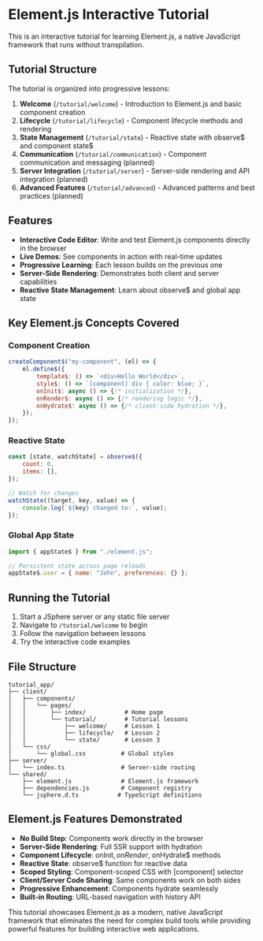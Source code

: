 # Element.js Interactive Tutorial

This is an interactive tutorial for learning Element.js, a native JavaScript
framework that runs without transpilation.

## Tutorial Structure

The tutorial is organized into progressive lessons:

1. **Welcome** (`/tutorial/welcome`) - Introduction to Element.js and basic
   component creation
2. **Lifecycle** (`/tutorial/lifecycle`) - Component lifecycle methods and
   rendering
3. **State Management** (`/tutorial/state`) - Reactive state with observe$ and
   component state$
4. **Communication** (`/tutorial/communication`) - Component communication and
   messaging (planned)
5. **Server Integration** (`/tutorial/server`) - Server-side rendering and API
   integration (planned)
6. **Advanced Features** (`/tutorial/advanced`) - Advanced patterns and best
   practices (planned)

## Features

- **Interactive Code Editor**: Write and test Element.js components directly in
  the browser
- **Live Demos**: See components in action with real-time updates
- **Progressive Learning**: Each lesson builds on the previous one
- **Server-Side Rendering**: Demonstrates both client and server capabilities
- **Reactive State Management**: Learn about observe$ and global app state

## Key Element.js Concepts Covered

### Component Creation

```javascript
createComponent$("my-component", (el) => {
    el.define$({
        template$: () => `<div>Hello World</div>`,
        style$: () => `[component] div { color: blue; }`,
        onInit$: async () => {/* initialization */},
        onRender$: async () => {/* rendering logic */},
        onHydrate$: async () => {/* client-side hydration */},
    });
});
```

### Reactive State

```javascript
const [state, watchState] = observe$({
    count: 0,
    items: [],
});

// Watch for changes
watchState((target, key, value) => {
    console.log(`${key} changed to:`, value);
});
```

### Global App State

```javascript
import { appState$ } from "./element.js";

// Persistent state across page reloads
appState$.user = { name: "John", preferences: {} };
```

## Running the Tutorial

1. Start a JSphere server or any static file server
2. Navigate to `/tutorial/welcome` to begin
3. Follow the navigation between lessons
4. Try the interactive code examples

## File Structure

```
tutorial_app/
├── client/
│   ├── components/
│   │   └── pages/
│   │       ├── index/           # Home page
│   │       └── tutorial/        # Tutorial lessons
│   │           ├── welcome/     # Lesson 1
│   │           ├── lifecycle/   # Lesson 2
│   │           └── state/       # Lesson 3
│   └── css/
│       └── global.css          # Global styles
├── server/
│   └── index.ts                # Server-side routing
└── shared/
    ├── element.js              # Element.js framework
    ├── dependencies.js         # Component registry
    └── jsphere.d.ts           # TypeScript definitions
```

## Element.js Features Demonstrated

- **No Build Step**: Components work directly in the browser
- **Server-Side Rendering**: Full SSR support with hydration
- **Component Lifecycle**: onInit$, onRender$, onHydrate$ methods
- **Reactive State**: observe$ function for reactive data
- **Scoped Styling**: Component-scoped CSS with [component] selector
- **Client/Server Code Sharing**: Same components work on both sides
- **Progressive Enhancement**: Components hydrate seamlessly
- **Built-in Routing**: URL-based navigation with history API

This tutorial showcases Element.js as a modern, native JavaScript framework that
eliminates the need for complex build tools while providing powerful features
for building interactive web applications.
